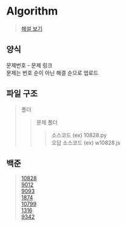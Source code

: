 # Algorithm
> [해설 보기](https://floodnut.tistory.com/category/%ED%94%84%EB%A1%9C%EA%B7%B8%EB%9E%98%EB%B0%8D/%EC%95%8C%EA%B3%A0%EB%A6%AC%EC%A6%98) 
## 양식
문제번호 - 문제 링크  
문제는 번호 순이 아닌 해결 순으로 업로드
## 파일 구조
>폴더
>   >문제 폴더
>   >   >소스코드 (ex) 10828.py  
>   >   >오답 소스코드 (ex) w10828.js  
>
## 백준
> [10828](https://www.acmicpc.net/problem/10828)   
> [9012](https://www.acmicpc.net/problem/9012)  
> [9093](https://www.acmicpc.net/problem/9093)   
> [1874](https://www.acmicpc.net/problem/1874)   
> [10799](https://www.acmicpc.net/problem/10799)   
> [1316](https://www.acmicpc.net/problem/1316)  
> [9342](https://www.acmicpc.net/problem/9342)  
